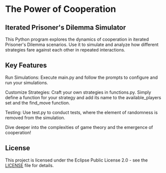 # The Power of Cooperation


## Iterated Prisoner's Dilemma Simulator

This Python program explores the dynamics of cooperation in iterated Prisoner's Dilemma scenarios. Use it to simulate and analyze how different strategies fare against each other in repeated interactions.

## Key Features

Run Simulations: Execute main.py and follow the prompts to configure and run your simulations.
    
Customize Strategies: Craft your own strategies in functions.py. Simply define a function for your strategy and add its name to the available_players set and the find_move function.
    
Testing: Use test.py to conduct tests, where the element of randomness is removed from the simulation.


Dive deeper into the complexities of game theory and the emergence of cooperation!

## License

This project is licensed under the Eclipse Public License 2.0 - see the [LICENSE](LICENSE) file for details.
